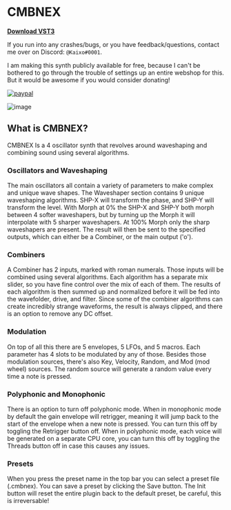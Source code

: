 
# CMBNEX
[**Download VST3**](https://github.com/KaixoCode/CMBNEX/releases)

If you run into any crashes/bugs, or you have feedback/questions, contact me over on Discord: `@Kaixo#0001`.

I am making this synth publicly available for free, because I can't be bothered to go through the trouble
of settings up an entire webshop for this. But it would be awesome if you would consider donating!

[![paypal](https://img.shields.io/badge/Donate-PayPal-green.svg)](https://www.paypal.me/kaixo1/10)

![image](https://kaixo.me/assets/CMBNEX.png)

## What is CMBNEX?
CMBNEX Is a 4 oscillator synth that revolves around waveshaping and combining sound using several algorithms. 

### Oscillators and Waveshaping
The main oscillators all contain a variety of parameters to make complex and unique wave shapes. The Waveshaper
section contains 9 unique waveshaping algorithms. SHP-X will transform the phase, and SHP-Y will transform the level.
With Morph at 0% the SHP-X and SHP-Y both morph between 4 softer waveshapers, but by turning up the Morph it will
interpolate with 5 sharper waveshapers. At 100% Morph only the sharp waveshapers are present.
The result will then be sent to the specified outputs, which can either be a Combiner, or the main output ('o'). 

### Combiners
A Combiner has 2 inputs, marked with roman numerals. Those inputs will be combined using several algorithms. 
Each algorithm has a separate mix slider, so you have fine control over the mix of each of them. 
The results of each algorithm is then summed up and normalized before it will be fed into the wavefolder, drive, and filter.
Since some of the combiner algorithms can create incredibly strange waveforms, the result is always clipped, and there is 
an option to remove any DC offset. 

### Modulation
On top of all this there are 5 envelopes, 5 LFOs, and 5 macros. Each parameter has 4 slots to be modulated by any of those.
Besides those modulation sources, there's also Key, Velocity, Random, and Mod (mod wheel) sources. The random source will generate a random
value every time a note is pressed.

### Polyphonic and Monophonic
There is an option to turn off polyphonic mode. When in monophonic mode by default the gain envelope will retrigger, meaning it
will jump back to the start of the envelope when a new note is pressed. You can turn this off by toggling the Retrigger button off.
When in polyphonic mode, each voice will be generated on a separate CPU core, you can turn this off by toggling the Threads button off
in case this causes any issues.

### Presets
When you press the preset name in the top bar you can select a preset file (.cmbnex). You can save a preset by clicking the Save button.
The Init button will reset the entire plugin back to the default preset, be careful, this is irreversable!
